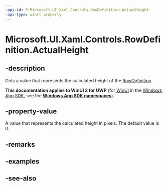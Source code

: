```yaml
---
-api-id: P:Microsoft.UI.Xaml.Controls.RowDefinition.ActualHeight
-api-type: winrt property
---
```


<!-- Property syntax
public double ActualHeight { get; }
-->

# Microsoft.UI.Xaml.Controls.RowDefinition.ActualHeight

## -description
Gets a value that represents the calculated height of the [RowDefinition](rowdefinition.md).

**This documentation applies to WinUI 2 for UWP** (for [WinUI](/windows/apps/winui/winui3/) in the [Windows App SDK](/windows/apps/windows-app-sdk/), see the **[Windows App SDK namespaces](/windows/windows-app-sdk/api/winrt/)**).

## -property-value
A value that represents the calculated height in pixels. The default value is 0.

## -remarks

## -examples

## -see-also
